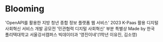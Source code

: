 # Blooming
'OpenAPI를 활용한 지방 청년 종합 정보 플랫폼 웹 서비스'
2023 K-Paas 활용 디지털 사회혁신 서비스 개발 공모전 '민관협력 디지털 사회혁신' 부분 특별상
Made by 한국폴리텍대학교 서울강서캠퍼스 빅데이터과 '영진이네'(1학년 이유진, 김소영)
